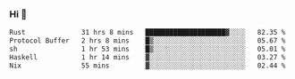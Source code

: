 ### Hi 👋

<!--START_SECTION:waka-->

```txt
Rust              31 hrs 8 mins   ████████████████████▓░░░░   82.35 %
Protocol Buffer   2 hrs 8 mins    █▒░░░░░░░░░░░░░░░░░░░░░░░   05.67 %
sh                1 hr 53 mins    █▒░░░░░░░░░░░░░░░░░░░░░░░   05.01 %
Haskell           1 hr 14 mins    ▓░░░░░░░░░░░░░░░░░░░░░░░░   03.27 %
Nix               55 mins         ▓░░░░░░░░░░░░░░░░░░░░░░░░   02.44 %
```

<!--END_SECTION:waka-->
